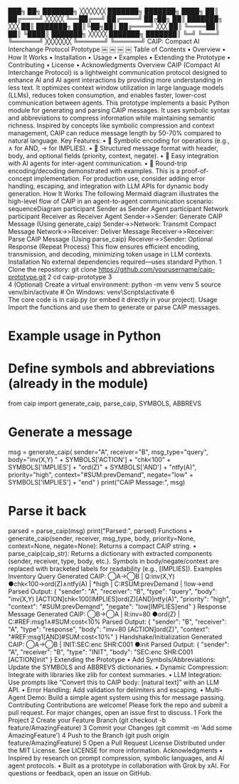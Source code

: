 ███╗   ██╗  ███████╗  ╳╳╳╳╳╳╳  ███████╗  ███████╗
████╗  ██║  ██╔════╝   ╳╳╳╳╳   ╚══██╔══╝  ██╔════╝
██╔██╗ ██║  ███████╗    ╳╳╳       ██║     ███████╗
██║╚██╗██║  ██╔════╝    ╳╳╳       ██║     ╚════██║
██║ ╚████║  ███████╗   ╳╳╳╳╳   ███████╗  ███████║
╚═╝  ╚═══╝  ╚══════╝  ╳╳╳╳╳╳╳  ╚══════╝  ╚══════╝
CAIP: Compact AI Interchange Protocol Prototype
￼ ￼ ￼ ￼
Table of Contents
	•	Overview
	•	How It Works
	•	Installation
	•	Usage
	•	Examples
	•	Extending the Prototype
	•	Contributing
	•	License
	•	Acknowledgments
Overview
CAIP (Compact AI Interchange Protocol) is a lightweight communication protocol designed to enhance AI and AI agent interactions by providing more understanding in less text. It optimizes context window utilization in large language models (LLMs), reduces token consumption, and enables faster, lower-cost communication between agents.
This prototype implements a basic Python module for generating and parsing CAIP messages. It uses symbolic syntax and abbreviations to compress information while maintaining semantic richness. Inspired by concepts like symbolic compression and context management, CAIP can reduce message length by 50-70% compared to natural language.
Key Features:
	•	🌟 Symbolic encoding for operations (e.g., ∧ for AND, → for IMPLIES).
	•	📄 Structured message format with header, body, and optional fields (priority, context, negate).
	•	🤖 Easy integration with AI agents for inter-agent communication.
	•	🔄 Round-trip encoding/decoding demonstrated with examples.
This is a proof-of-concept implementation. For production use, consider adding error handling, escaping, and integration with LLM APIs for dynamic body generation.
How It Works
The following Mermaid diagram illustrates the high-level flow of CAIP in an agent-to-agent communication scenario:
sequenceDiagram
    participant Sender as Sender Agent
    participant Network
    participant Receiver as Receiver Agent
    Sender->>Sender: Generate CAIP Message
(Using generate_caip)
    Sender->>Network: Transmit Compact Message
    Network->>Receiver: Deliver Message
    Receiver->>Receiver: Parse CAIP Message
(Using parse_caip)
    Receiver->>Sender: Optional Response
(Repeat Process)
This flow ensures efficient encoding, transmission, and decoding, minimizing token usage in LLM contexts.
Installation
No external dependencies required—uses standard Python.
	1	Clone the repository: git clone https://github.com/yourusername/caip-prototype.git
	2	cd caip-prototype
	3	
	4	(Optional) Create a virtual environment: python -m venv venv
	5	source venv/bin/activate  # On Windows: venv\Scripts\activate
	6	
The core code is in caip.py (or embed it directly in your project).
Usage
Import the functions and use them to generate or parse CAIP messages.
# Example usage in Python

# Define symbols and abbreviations (already in the module)
from caip import generate_caip, parse_caip, SYMBOLS, ABBREVS

# Generate a message
msg = generate_caip(
    sender="A",
    receiver="B",
    msg_type="query",
    body="inv(X,Y) " + SYMBOLS['ACTION'] + "chk<100" + SYMBOLS['IMPLIES'] + "ord(Z)" + SYMBOLS['AND'] + "ntfy(A)",
    priority="high",
    context="#SUM:prevDemand",
    negate="low" + SYMBOLS['IMPLIES'] + "end"
)
print("CAIP Message:", msg)

# Parse it back
parsed = parse_caip(msg)
print("Parsed:", parsed)
Functions
	•	generate_caip(sender, receiver, msg_type, body, priority=None, context=None, negate=None): Returns a compact CAIP string.
	•	parse_caip(caip_str): Returns a dictionary with extracted components (sender, receiver, type, body, etc.). Symbols in body/negate/context are replaced with bracketed labels for readability (e.g., [IMPLIES]).
Examples
Inventory Query
Generated CAIP:
◯A→◯B | Q:inv(X,Y) ●chk<100→ord(Z)∧ntfy(A) | *high | C:#SUM:prevDemand | !low→end
Parsed Output:
{
    "sender": "A",
    "receiver": "B",
    "type": "query",
    "body": "inv(X,Y) [ACTION]chk<100[IMPLIES]ord(Z)[AND]ntfy(A)",
    "priority": "high",
    "context": "#SUM:prevDemand",
    "negate": "low[IMPLIES]end"
}
Response Message
Generated CAIP:
◯B→◯A | R:inv=80 ●ord(Z) | C:#REF:msg1∧#SUM:cost<10%
Parsed Output:
{
    "sender": "B",
    "receiver": "A",
    "type": "response",
    "body": "inv=80 [ACTION]ord(Z)",
    "context": "#REF:msg1[AND]#SUM:cost<10%"
}
Handshake/Initialization
Generated CAIP:
◯A→◯B | INIT:SEC:enc SHR:C001 ●init
Parsed Output:
{
    "sender": "A",
    "receiver": "B",
    "type": "INIT",
    "body": "SEC:enc SHR:C001 [ACTION]init"
}
Extending the Prototype
	•	Add Symbols/Abbreviations: Update the SYMBOLS and ABBREVS dictionaries.
	•	Dynamic Compression: Integrate with libraries like zlib for context summaries.
	•	LLM Integration: Use prompts like “Convert this to CAIP body: [natural text]” with an LLM API.
	•	Error Handling: Add validation for delimiters and escaping.
	•	Multi-Agent Demo: Build a simple agent system using this for message passing.
Contributing
Contributions are welcome! Please fork the repo and submit a pull request. For major changes, open an issue first to discuss.
	1	Fork the Project
	2	Create your Feature Branch (git checkout -b feature/AmazingFeature)
	3	Commit your Changes (git commit -m 'Add some AmazingFeature')
	4	Push to the Branch (git push origin feature/AmazingFeature)
	5	Open a Pull Request
License
Distributed under the MIT License. See LICENSE for more information.
Acknowledgments
	•	Inspired by research on prompt compression, symbolic languages, and AI agent protocols.
	•	Built as a prototype in collaboration with Grok by xAI.
For questions or feedback, open an issue on GitHub.
